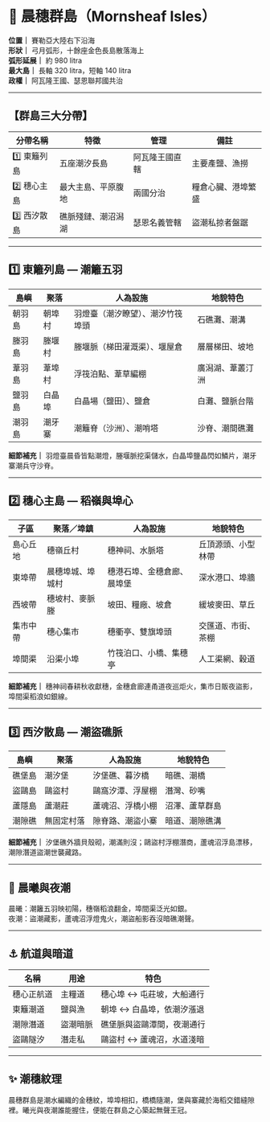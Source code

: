 # 🌾 晨穗群島（Mornsheaf Isles）

**位置｜** 賽勒亞大陸右下沿海  
**形狀｜** 弓月弧形，十餘座金色長島散落海上  
**弧形延展｜** 約 980 litra  
**最大島｜** 長軸 320 litra，短軸 140 litra  
**政權｜** 阿瓦隆王國、瑟恩聯邦國共治  

---

## 【群島三大分帶】

| 分帶名稱 | 特徵 | 管理 | 備註 |
|----------|------|------|------|
| 1️⃣ 東籬列島 | 五座潮汐長島 | 阿瓦隆王國直轄 | 主要產鹽、漁撈 |
| 2️⃣ 穗心主島 | 最大主島、平原腹地 | 兩國分治 | 糧倉心臟、港埠繁盛 |
| 3️⃣ 西汐散島 | 礁脈殘鏈、潮沼潟湖 | 瑟恩名義管轄 | 盜潮私掠者盤踞 |

---

## 1️⃣ 東籬列島 — 潮籬五羽

| 島嶼 | 聚落 | 人為設施 | 地貌特色 |
|------|------|-----------|-----------|
| 朝羽島 | 朝埠村 | 羽燈臺（潮汐瞭望）、潮汐竹筏埠頭 | 石礁灘、潮溝 |
| 塍羽島 | 塍堰村 | 塍堰脈（梯田灌溉渠）、堰屋倉 | 層層梯田、坡地 |
| 葦羽島 | 葦埠村 | 浮筏泊點、葦草編棚 | 廣潟湖、葦叢汀洲 |
| 鹽羽島 | 白晶埠 | 白晶場（鹽田）、鹽倉 | 白灘、鹽脈台階 |
| 潮羽島 | 潮牙寨 | 潮籬脊（沙洲）、潮哨塔 | 沙脊、潮間礁灘 |

**細節補充｜** 羽燈臺晨昏皆點潮燈，塍堰脈挖渠儲水，白晶埠鹽晶閃如鱗片，潮牙寨潮兵守沙脊。

---

## 2️⃣ 穗心主島 — 稻嶺與埠心

| 子區 | 聚落／埠鎮 | 人為設施 | 地貌特色 |
|------|-------------|-----------|-----------|
| 島心丘地 | 穗嶺丘村 | 穗神祠、水脈塔 | 丘頂源頭、小型林帶 |
| 東埠帶 | 晨穗埠城、埠城村 | 穗港石埠、金穗倉廊、晨埠堡 | 深水港口、埠牆 |
| 西坡帶 | 穗坡村、麥脈塍 | 坡田、糧廠、坡倉 | 緩坡麥田、草丘 |
| 集市中帶 | 穗心集市 | 穗衢亭、雙旗埠頭 | 交匯道、市街、茶棚 |
| 埠間渠 | 沿渠小埠 | 竹筏泊口、小橋、集穗亭 | 人工渠網、穀道 |

**細節補充｜** 穗神祠春耕秋收獻穗，金穗倉廊連甬道夜巡炬火，集市日販夜盜影，埠間渠稻浪如銀線。

---

## 3️⃣ 西汐散島 — 潮盜礁脈

| 島嶼 | 聚落 | 人為設施 | 地貌特色 |
|------|------|-----------|-----------|
| 礁堡島 | 潮汐堡 | 汐堡礁、暮汐橋 | 暗礁、潮橋 |
| 盜鷗島 | 鷗盜村 | 鷗窩汐潭、浮屋棚 | 潛灣、砂嘴 |
| 蘆隱島 | 蘆潮莊 | 蘆魂沼、浮橋小棚 | 沼澤、蘆草群島 |
| 潮隙礁 | 無固定村落 | 隙脊路、潮盜小寨 | 暗道、潮隙礁溝 |

**細節補充｜** 汐堡礁外牆貝殼砌，潮滿則沒；鷗盜村浮棚潛商，蘆魂沼浮島漂移，潮隙潛道盜潮世襲藏路。

---

## 🌅 晨曦與夜潮

晨曦：潮籬五羽映初陽，穗嶺稻浪翻金，埠間渠泛光如銀。  
夜潮：盜潮藏影，蘆魂沼浮燈鬼火，潮盜船影吞沒暗礁潮聲。

---

## ⚓ 航道與暗道

| 名稱 | 用途 | 特色 |
|------|------|------|
| 穗心正航道 | 主糧道 | 穗心埠 ↔ 屯莊坡，大船通行 |
| 東籬潮道 | 鹽與漁 | 朝埠 ↔ 白晶埠，依潮汐漲退 |
| 潮隙潛道 | 盜潮暗脈 | 礁堡脈與盜鷗潭間，夜潮通行 |
| 盜鷗隧汐 | 潛走私 | 鷗盜村 ↔ 蘆魂沼，水道淺暗 |

---

## ✨ 潮穗紋理

晨穗群島是潮水編織的金穗紋，埠埠相扣，橋橋隨潮，堡與寨藏於海稻交錯縫隙裡。曦光與夜潮誰能握住，便能在群島之心築起無聲王冠。

